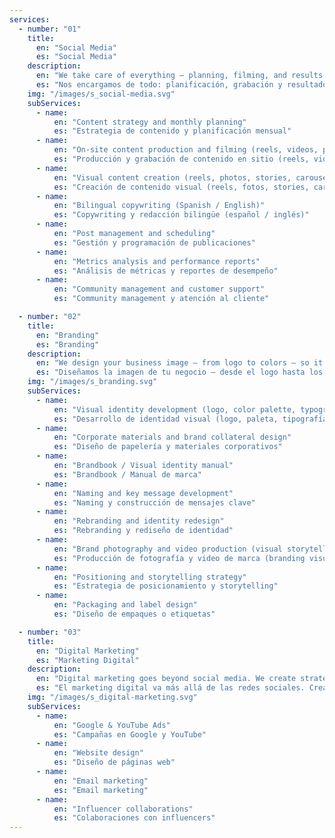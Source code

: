 ```yaml
---
services:
  - number: "01"
    title:
      en: "Social Media"
      es: "Social Media"
    description:
      en: "We take care of everything — planning, filming, and results. We create strategic content that strengthens your social media presence, attracts customers, and builds community."
      es: "Nos encargamos de todo: planificación, grabación y resultados. Creamos contenido estratégico que impulsa tu presencia en redes sociales, atrae clientes y construye comunidad."
    img: "/images/s_social-media.svg"
    subServices:
      - name:
          en: "Content strategy and monthly planning"
          es: "Estrategia de contenido y planificación mensual"
      - name:
          en: "On-site content production and filming (reels, videos, photo sessions)"
          es: "Producción y grabación de contenido en sitio (reels, videos, sesiones fotográficas)"
      - name:
          en: "Visual content creation (reels, photos, stories, carousels)"
          es: "Creación de contenido visual (reels, fotos, stories, carruseles)"
      - name:
          en: "Bilingual copywriting (Spanish / English)"
          es: "Copywriting y redacción bilingüe (español / inglés)"
      - name:
          en: "Post management and scheduling"
          es: "Gestión y programación de publicaciones"
      - name:
          en: "Metrics analysis and performance reports"
          es: "Análisis de métricas y reportes de desempeño"
      - name:
          en: "Community management and customer support"
          es: "Community management y atención al cliente"

  - number: "02"
    title:
      en: "Branding"
      es: "Branding"
    description:
      en: "We design your business image — from logo to colors — so it looks like a big brand. Because even if it’s small, your business deserves professional-level branding."
      es: "Diseñamos la imagen de tu negocio — desde el logo hasta los colores — para que se vea como una gran marca. Porque aunque sea pequeño, tu negocio merece un branding de nivel profesional."
    img: "/images/s_branding.svg"
    subServices:
      - name:
          en: "Visual identity development (logo, color palette, typography)"
          es: "Desarrollo de identidad visual (logo, paleta, tipografía)"
      - name:
          en: "Corporate materials and brand collateral design"
          es: "Diseño de papelería y materiales corporativos"
      - name:
          en: "Brandbook / Visual identity manual"
          es: "Brandbook / Manual de marca"
      - name:
          en: "Naming and key message development"
          es: "Naming y construcción de mensajes clave"
      - name:
          en: "Rebranding and identity redesign"
          es: "Rebranding y rediseño de identidad"
      - name:
          en: "Brand photography and video production (visual storytelling)"
          es: "Producción de fotografía y video de marca (branding visual y storytelling)"
      - name:
          en: "Positioning and storytelling strategy"
          es: "Estrategia de posicionamiento y storytelling"
      - name:
          en: "Packaging and label design"
          es: "Diseño de empaques o etiquetas"

  - number: "03"
    title:
      en: "Digital Marketing"
      es: "Marketing Digital"
    description:
      en: "Digital marketing goes beyond social media. We create strategies that help your business reach more people and generate real sales."
      es: "El marketing digital va más allá de las redes sociales. Creamos estrategias que ayudan a tu negocio a llegar a más personas y generar ventas reales."
    img: "/images/s_digital-marketing.svg"
    subServices:
      - name:
          en: "Google & YouTube Ads"
          es: "Campañas en Google y YouTube"
      - name:
          en: "Website design"
          es: "Diseño de páginas web"
      - name:
          en: "Email marketing"
          es: "Email marketing"
      - name:
          en: "Influencer collaborations"
          es: "Colaboraciones con influencers"
---
```

